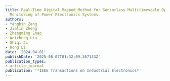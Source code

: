 ```yaml
---
title: Real-Time Digital Mapped Method for Sensorless Multitimescale Operation Condition
  Monitoring of Power Electronics Systems
authors:
- Yangbin Zeng
- Jialin Zheng
- Zhengming Zhao
- Weicheng Liu
- Shiqi Ji
- Hong Li
date: '2024-04-01'
publishDate: '2025-08-07T01:32:09.367133Z'
publication_types:
- article-journal
publication: '*IEEE Transactions on Industrial Electronics*'
---
```

